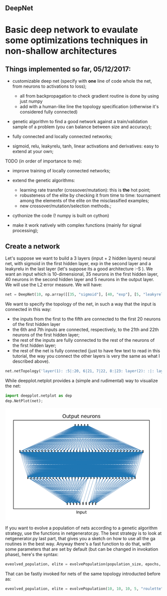 ## DeepNet
# Basic deep network to evaulate some optimizations techniques in non-shallow architectures

## Things implemented so far, 05/12/2017: ##

- customizable deep net (specify with **one** line of code whole the net, from neurons to activations to loss);
  - all from backpropagation to check gradient routine is done by using just numpy
  - add with a human-like line the topology specification (otherwise it's considered fully connected)

- genetic algorithm to find a good network against a train/validation sample of a problem (you can balance between size and accuracy);

- fully connected and locally connected networks;

- sigmoid, relu, leakyrelu, tanh, linear activations and derivatives: easy to extend at your own;


TODO (in order of importance to me):

- improve training of locally connected networks;

- extend the genetic algorithms:
  - learning rate transfer (crossover/mutation): this is **the** hot point;
  - robusteness of the elite by checking it from time to time: tournament among the elements of the elite on the misclassified examples;
  - new crossover/mutation/selection methods.;
 
- cythonize the code (! numpy is built on cython)

- make it work natively with complex functions (mainly for signal processing);

## Create a network ##
Let's suppose we want to build a 3 layers (input + 2 hidden layers) neural net, with sigmoid in the first hidden layer,
exp in the second layer and a leakyrelu in the last layer (let's suppose its a good architecture :-S ). We want an input which is 
10-dimensional, 35 neurons in the first hidden layer, 40 neurons in the second hidden layer and 5 neurons in the output layer.
We will use the L2 error measure.
We will have:
```python
net = DeepNet(10, np.array([[35, "sigmoid"], [40, "exp"], [5, "leakyrelu"]]), "L2");
```

We want to specify the topology of the net, in such a way that the input is connected in this way:
- the inputs from the first to the fifth are connected to the first 20 neurons of the first hidden layer
- the 6th and 7th inputs are connected, respectively, to the 21th and 22th neurons of the first hidden layer; 
- the rest of the inputs are fully connected to the rest of the neurons of the first hidden layer;
- the rest of the net is fully connected (just to have few text to read in this tutorial, the way you connect the other layers is very the same as what I described above).
```python
net.netTopology('layer(1): :5|:20, 6|21, 7|22, 8:|23: layer(2): :|: layer(3): :|:'); 
```

While deepplot.netplot provides a (simple and rudimental) way to visualize the net:
```python
import deepplot.netplot as dep
dep.NetPlot(net);
```
![GitHub Logo](/deepplot/images/plot_example.png)

If you want to evolve a population of nets according to a genetic algorithm strategy, use the functions in netgenerator.py.
The best strategy is to look at netgenerator.py last part, that gives you a sketch on how to use all the ga routines in the best way. Anyway there's a fast function to do that, with some parameters that are set by default (but can be changed in invokation phase), here's the syntax:
```python
eveolved_population, elite = evolvePopulation(population_size, epochs, input_size, output_size, selection_type, crossover_type, mutation_type, fully_connected=False, connection_percentage=.5, elite_size=3, crossover_probability=.8, mutation_probability=.05);
```
That can be fastly invoked for nets of the same topology introducted before as:
```python
eveolved_population, elite = evolvePopulation(10, 10, 10, 5, "roulette", "one-point", "random");
```
